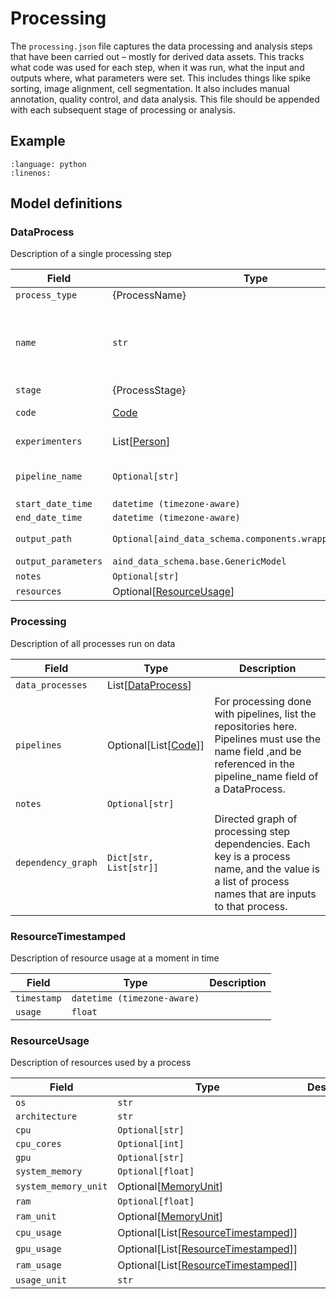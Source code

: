 # Processing

The `processing.json` file captures the data processing and analysis steps that have been carried out – mostly for derived data assets. 
This tracks what code was used for each step, when it was run, what the input and outputs where, what parameters were 
set. This includes things like spike sorting, image alignment, cell segmentation. It also includes manual annotation, 
quality control, and data analysis. This file should be appended with each subsequent stage of processing or analysis.

## Example

```{literalinclude} ../../examples/processing.py
:language: python
:linenos:
```

## Model definitions

### DataProcess

Description of a single processing step

| Field | Type | Description |
|-------|------|-------------|
| `process_type` | {ProcessName} |  |
| `name` | `str` | ('Unique name of the processing step.', ' If not provided, the type will be used as the name.') |
| `stage` | {ProcessStage} |  |
| `code` | [Code](components/identifiers.md#code) | Code used for processing |
| `experimenters` | List[[Person](components/identifiers.md#person)] | People responsible for processing |
| `pipeline_name` | `Optional[str]` | Pipeline names must exist in Processing.pipelines |
| `start_date_time` | `datetime (timezone-aware)` |  |
| `end_date_time` | `datetime (timezone-aware)` |  |
| `output_path` | `Optional[aind_data_schema.components.wrappers.AssetPath]` | Path to processing outputs, if stored. |
| `output_parameters` | `aind_data_schema.base.GenericModel` | Output parameters |
| `notes` | `Optional[str]` |  |
| `resources` | Optional[[ResourceUsage](#resourceusage)] |  |


### Processing

Description of all processes run on data

| Field | Type | Description |
|-------|------|-------------|
| `data_processes` | List[[DataProcess](#dataprocess)] |  |
| `pipelines` | Optional[List[[Code](components/identifiers.md#code)]] | For processing done with pipelines, list the repositories here. Pipelines must use the name field ,and be referenced in the pipeline_name field of a DataProcess. |
| `notes` | `Optional[str]` |  |
| `dependency_graph` | `Dict[str, List[str]]` | Directed graph of processing step dependencies. Each key is a process name, and the value is a list of process names that are inputs to that process. |


### ResourceTimestamped

Description of resource usage at a moment in time

| Field | Type | Description |
|-------|------|-------------|
| `timestamp` | `datetime (timezone-aware)` |  |
| `usage` | `float` |  |


### ResourceUsage

Description of resources used by a process

| Field | Type | Description |
|-------|------|-------------|
| `os` | `str` |  |
| `architecture` | `str` |  |
| `cpu` | `Optional[str]` |  |
| `cpu_cores` | `Optional[int]` |  |
| `gpu` | `Optional[str]` |  |
| `system_memory` | `Optional[float]` |  |
| `system_memory_unit` | Optional[[MemoryUnit](aind_data_schema_models/units.md#memoryunit)] |  |
| `ram` | `Optional[float]` |  |
| `ram_unit` | Optional[[MemoryUnit](aind_data_schema_models/units.md#memoryunit)] |  |
| `cpu_usage` | Optional[List[[ResourceTimestamped](#resourcetimestamped)]] |  |
| `gpu_usage` | Optional[List[[ResourceTimestamped](#resourcetimestamped)]] |  |
| `ram_usage` | Optional[List[[ResourceTimestamped](#resourcetimestamped)]] |  |
| `usage_unit` | `str` |  |
